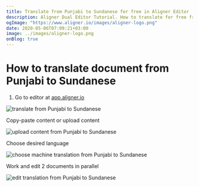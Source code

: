 ```yaml
---
title: Translate from Punjabi to Sundanese for free in Aligner Editor
description: Aligner Dual Editor Tutorial. How to translate for free from Punjabi to Sundanese. Aligner is multilingual document management platform. 
ogImage: "https://www.aligner.io/images/aligner-logo.png"
date: 2020-05-06T07:09:21+03:00
image: ../images/aligner-logo.png
onBlog: true
---
```


# How to translate document from Punjabi to Sundanese

1. Go to editor at [app.aligner.io](https://app.aligner.io "Aligner App web page")

![translate from Punjabi to Sundanese](../aligner-blank-editor.png "translate from Punjabi to Sundanese")

Copy-paste content or upload content

![upload content from Punjabi to Sundanese](../aligner-uploaded-document.png "upload content from Punjabi to Sundanese")

Choose desired language

![choose machine translation from Punjabi to Sundanese](../aligner-language-dropdown.png "choose machine translation from Punjabi to Sundanese")

Work and edit 2 documents in parallel

![edit translation from Punjabi to Sundanese](../aligner-double-sitded-editor.png "edit translation from Punjabi to Sundanese")

